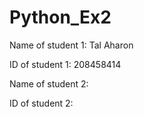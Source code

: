 # Python_Ex2

Name of student 1: Tal Aharon

ID of student 1:  208458414

Name of student 2:

ID of student 2:
